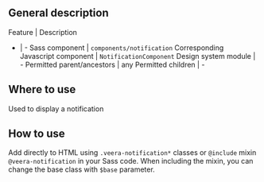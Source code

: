 ## General description

Feature | Description
- | -
Sass component | `components/notification`
Corresponding Javascript component | `NotificationComponent`
Design system module | -
Permitted parent/ancestors | any
Permitted children | -

## Where to use

Used to display a notification

## How to use

Add directly to HTML using `.veera-notification*` classes or `@include` mixin `@veera-notification` in your Sass code. When including the mixin, you can change the base class with `$base` parameter.
